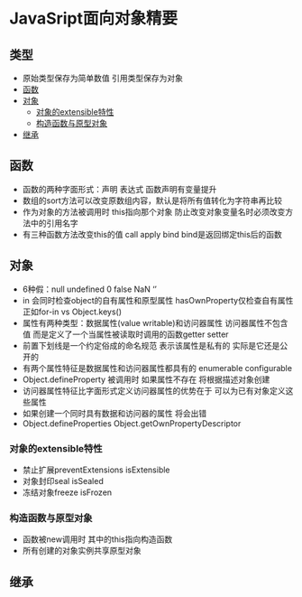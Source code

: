 # JavaSript面向对象精要

## 类型

- 原始类型保存为简单数值 引用类型保存为对象
- [函数](#%E5%87%BD%E6%95%B0)
- [对象](#%E5%AF%B9%E8%B1%A1)
  - [对象的extensible特性](#%E5%AF%B9%E8%B1%A1%E7%9A%84extensible%E7%89%B9%E6%80%A7)
  - [构造函数与原型对象](#%E6%9E%84%E9%80%A0%E5%87%BD%E6%95%B0%E4%B8%8E%E5%8E%9F%E5%9E%8B%E5%AF%B9%E8%B1%A1)
- [继承](#%E7%BB%A7%E6%89%BF)

## 函数

- 函数的两种字面形式：声明 表达式 函数声明有变量提升
- 数组的sort方法可以改变原数组内容，默认是将所有值转化为字符串再比较
- 作为对象的方法被调用时 this指向那个对象 防止改变对象变量名时必须改变方法中的引用名字
- 有三种函数方法改变this的值 call apply bind bind是返回绑定this后的函数

## 对象

- 6种假：null undefined 0 false NaN ‘’
- in 会同时检查object的自有属性和原型属性 hasOwnProperty仅检查自有属性 正如for-in vs Object.keys()
- 属性有两种类型：数据属性(value writable)和访问器属性 访问器属性不包含值 而是定义了一个当属性被读取时调用的函数getter setter
- 前置下划线是一个约定俗成的命名规范 表示该属性是私有的 实际是它还是公开的
- 有两个属性特征是数据属性和访问器属性都具有的 enumerable configurable
- Object.defineProperty 被调用时 如果属性不存在 将根据描述对象创建
- 访问器属性特征比字面形式定义访问器属性的优势在于 可以为已有对象定义这些属性
- 如果创建一个同时具有数据和访问器的属性 将会出错
- Object.defineProperties Object.getOwnPropertyDescriptor

### 对象的extensible特性

- 禁止扩展preventExtensions isExtensible
- 对象封印seal isSealed
- 冻结对象freeze isFrozen

### 构造函数与原型对象

- 函数被new调用时 其中的this指向构造函数
- 所有创建的对象实例共享原型对象

## 继承
